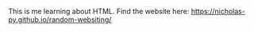 This is me learning about HTML.
Find the website here:
https://nicholas-py.github.io/random-websiting/ 

